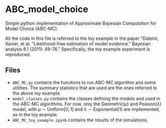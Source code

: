 # ABC_model_choice
Simple python implementation of Approximate Bayesian Computation for Model Choice (ABC-MC).

All the code in this file is referred to the toy example in the paper "Didelot, Xavier, et al. "Likelihood-free estimation of model evidence." Bayesian analysis 6.1 (2011): 49-76."
Specifically, the toy example experiment is reproduced. 

## Files

- `ABC_MC.py` contains the functions to run ABC-MC algorithm and some utilities. The summary statistics that are used are the ones referred to the above toy example. 
- `model_classes.py` contains the classes defining the models and used in the ABC-MC algorithms. For now, only the Geometric($\mu$) and Poisson($\lambda$) model, with $\mu \sim \text{Uniform}[0,1]$ and $\lambda \sim \text{Exponential}(1)$ are implemented, as in the toy example. 
- `ABC_MC_toy_example.ipynb` contains the results of the simulations. 



